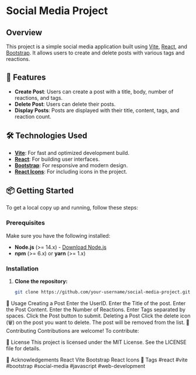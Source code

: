 # Social Media Project

## Overview

This project is a simple social media application built using [Vite](https://vitejs.dev/), [React](https://reactjs.org/), and [Bootstrap](https://getbootstrap.com/). It allows users to create and delete posts with various tags and reactions.

## 🚀 Features

- **Create Post**: Users can create a post with a title, body, number of reactions, and tags.
- **Delete Post**: Users can delete their posts.
- **Display Posts**: Posts are displayed with their title, content, tags, and reaction count.

## 🛠 Technologies Used

- **[Vite](https://vitejs.dev/)**: For fast and optimized development build.
- **[React](https://reactjs.org/)**: For building user interfaces.
- **[Bootstrap](https://getbootstrap.com/)**: For responsive and modern design.
- **[React Icons](https://react-icons.github.io/react-icons/)**: For including icons in the project.

## 📦 Getting Started

To get a local copy up and running, follow these steps:

### Prerequisites

Make sure you have the following installed:

- **Node.js** (>= 14.x) - [Download Node.js](https://nodejs.org/)
- **npm** (>= 6.x) or **yarn** (>= 1.x)

### Installation

1. **Clone the repository:**

   ```bash
   git clone https://github.com/your-username/social-media-project.git
   ```

📖 Usage
Creating a Post
Enter the UserID.
Enter the Title of the post.
Enter the Post Content.
Enter the Number of Reactions.
Enter Tags separated by spaces.
Click the Post button to submit.
Deleting a Post
Click the delete icon (🗑️) on the post you want to delete.
The post will be removed from the list.
🤝 Contributing
Contributions are welcome! To contribute:

📝 License
This project is licensed under the MIT License. See the LICENSE file for details.

🙏 Acknowledgements
React
Vite
Bootstrap
React Icons
📌 Tags
#react #vite #bootstrap #social-media #javascript #web-development
